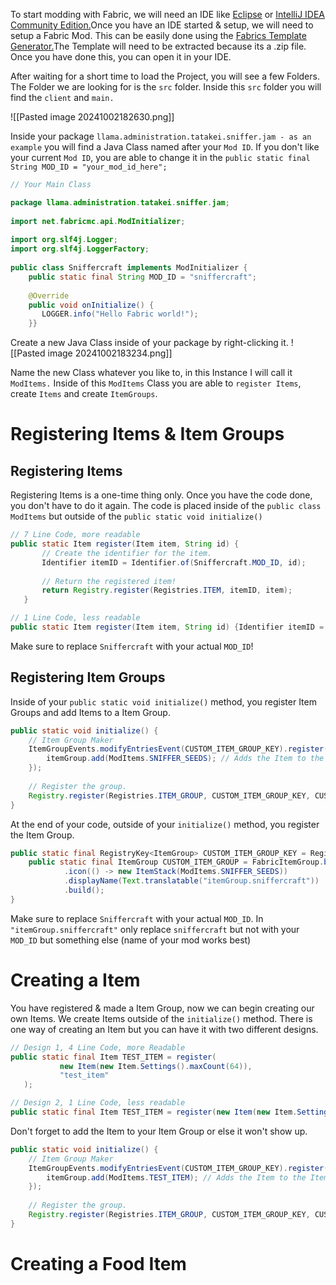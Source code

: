 To start modding with Fabric, we will need an IDE like [Eclipse](https://www.eclipse.org/downloads/) or [IntelliJ IDEA Community Edition.](https://www.jetbrains.com/idea/download/?section=windows)Once you have an IDE started & setup, we will need to setup a Fabric Mod. This can be easily done using the [Fabrics Template Generator.](https://fabricmc.net/develop/template/)The Template will need to be extracted because its a .zip file. Once you have done this, you can open it in your IDE.

After waiting for a short time to load the Project, you will see a few Folders. The Folder we are looking for is the `src` folder. Inside this `src` folder you will find the `client` and `main.`

![[Pasted image 20241002182630.png]]

Inside your package `llama.administration.tatakei.sniffer.jam - as an example` you will find a Java Class named after your `Mod ID`. If you don't like your current `Mod ID`, you are able to change it in the `public static final String MOD_ID = "your_mod_id_here";`


```java
// Your Main Class

package llama.administration.tatakei.sniffer.jam;  
  
import net.fabricmc.api.ModInitializer;  
  
import org.slf4j.Logger;  
import org.slf4j.LoggerFactory;  
  
public class Sniffercraft implements ModInitializer {  
    public static final String MOD_ID = "sniffercraft";  
  
    @Override  
    public void onInitialize() {  
       LOGGER.info("Hello Fabric world!");  
    }}
```

Create a new Java Class inside of your package by right-clicking it.
![[Pasted image 20241002183234.png]]

Name the new Class whatever you like to, in this Instance I will call it `ModItems.` Inside of this `ModItems` Class you are able to `register Items`, create `Items` and create `ItemGroups`.

# Registering Items & Item Groups

## Registering Items

Registering Items is a one-time thing only. Once you have the code done, you don't have to do it again. The code is placed inside of the `public class ModItems` but outside of the `public static void initialize()`

```java
// 7 Line Code, more readable
public static Item register(Item item, String id) {  
       // Create the identifier for the item.  
       Identifier itemID = Identifier.of(Sniffercraft.MOD_ID, id);  
  
       // Return the registered item!  
       return Registry.register(Registries.ITEM, itemID, item);  
   }
```

```java
// 1 Line Code, less readable
public static Item register(Item item, String id) {Identifier itemID = Identifier.of(Sniffercraft.MOD_ID, id); return Registry.register(Registries.ITEM, itemID, item);}
```

Make sure to replace `Sniffercraft` with your actual `MOD_ID`!

## Registering Item Groups

Inside of your `public static void initialize()` method, you register Item Groups and add Items to a Item Group.

```java
public static void initialize() {  
    // Item Group Maker  
    ItemGroupEvents.modifyEntriesEvent(CUSTOM_ITEM_GROUP_KEY).register(itemGroup -> {  
        itemGroup.add(ModItems.SNIFFER_SEEDS); // Adds the Item to the Item Group  
    });  
  
    // Register the group.  
    Registry.register(Registries.ITEM_GROUP, CUSTOM_ITEM_GROUP_KEY, CUSTOM_ITEM_GROUP);
}
```

At the end of your code, outside of your `initialize()` method, you register the Item Group.

```java
public static final RegistryKey<ItemGroup> CUSTOM_ITEM_GROUP_KEY = RegistryKey.of(Registries.ITEM_GROUP.getKey(), Identifier.of(Sniffercraft.MOD_ID, "item_group"));  
    public static final ItemGroup CUSTOM_ITEM_GROUP = FabricItemGroup.builder()  
            .icon(() -> new ItemStack(ModItems.SNIFFER_SEEDS))  
            .displayName(Text.translatable("itemGroup.sniffercraft"))  
            .build();  
}
```

Make sure to replace `Sniffercraft` with your actual `MOD_ID`. In `"itemGroup.sniffercraft"` only replace `sniffercraft` but not with your `MOD_ID` but something else (name of your mod works best)
# Creating a Item

You have registered & made a Item Group, now we can begin creating our own Items. We create Items outside of the `initialize()` method. There is one way of creating an Item but you can have it with two different designs.

```java
// Design 1, 4 Line Code, more Readable
public static final Item TEST_ITEM = register(  
           new Item(new Item.Settings().maxCount(64)),  
           "test_item"  
   );
```

```java
// Design 2, 1 Line Code, less readable
public static final Item TEST_ITEM = register(new Item(new Item.Settings().maxCount(64)), "test_item");
```

Don't forget to add the Item to your Item Group or else it won't show up.
```java
public static void initialize() {  
    // Item Group Maker  
    ItemGroupEvents.modifyEntriesEvent(CUSTOM_ITEM_GROUP_KEY).register(itemGroup -> {  
        itemGroup.add(ModItems.TEST_ITEM); // Adds the Item to the Item Group  
    });  
  
    // Register the group.  
    Registry.register(Registries.ITEM_GROUP, CUSTOM_ITEM_GROUP_KEY, CUSTOM_ITEM_GROUP);
}
```
# Creating a Food Item
